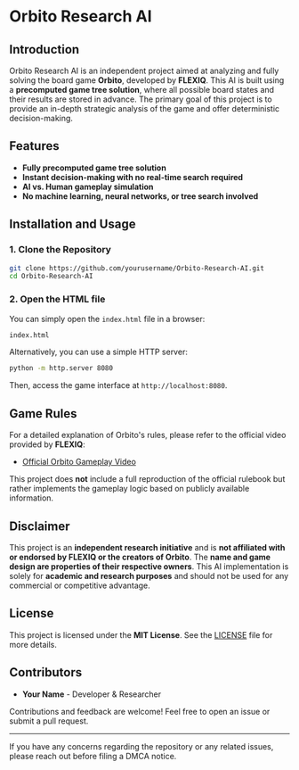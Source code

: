 # Orbito Research AI

## Introduction
Orbito Research AI is an independent project aimed at analyzing and fully solving the board game **Orbito**, developed by **FLEXIQ**. This AI is built using a **precomputed game tree solution**, where all possible board states and their results are stored in advance. The primary goal of this project is to provide an in-depth strategic analysis of the game and offer deterministic decision-making.

## Features
- **Fully precomputed game tree solution**
- **Instant decision-making with no real-time search required**
- **AI vs. Human gameplay simulation**
- **No machine learning, neural networks, or tree search involved**

## Installation and Usage
### 1. Clone the Repository
```sh
git clone https://github.com/yourusername/Orbito-Research-AI.git
cd Orbito-Research-AI
```

### 2. Open the HTML file
You can simply open the `index.html` file in a browser:
```sh
index.html
```
Alternatively, you can use a simple HTTP server:
```sh
python -m http.server 8080
```
Then, access the game interface at `http://localhost:8080`.

## Game Rules
For a detailed explanation of Orbito's rules, please refer to the official video provided by **FLEXIQ**:
- [Official Orbito Gameplay Video](https://flexiqgames.com/en/product/orbito/)

This project does **not** include a full reproduction of the official rulebook but rather implements the gameplay logic based on publicly available information.

## Disclaimer
This project is an **independent research initiative** and is **not affiliated with or endorsed by FLEXIQ or the creators of Orbito**. The **name and game design are properties of their respective owners**. This AI implementation is solely for **academic and research purposes** and should not be used for any commercial or competitive advantage.

## License
This project is licensed under the **MIT License**. See the [LICENSE](LICENSE) file for more details.

## Contributors
- **Your Name** - Developer & Researcher

Contributions and feedback are welcome! Feel free to open an issue or submit a pull request.

---

If you have any concerns regarding the repository or any related issues, please reach out before filing a DMCA notice.

